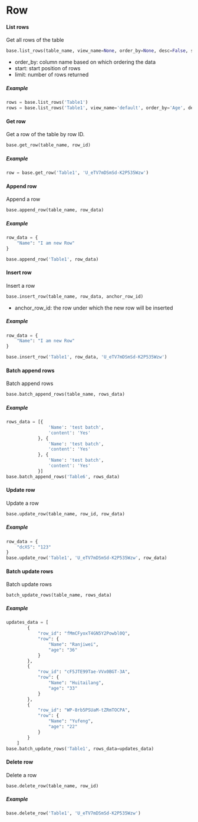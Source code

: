 # Row

#### List rows

Get all rows of the table

```python
base.list_rows(table_name, view_name=None, order_by=None, desc=False, start=None, limit=None)
```

* order_by:  column name based on which ordering the data
* start: start position of rows
* limit:  number of rows returned

##### Example

```python
rows = base.list_rows('Table1')
rows = base.list_rows('Table1', view_name='default', order_by='Age', desc=True, start=5, limit=20)
```

#### Get row

Get a row of the table by row ID.

```python
base.get_row(table_name, row_id)
```

##### Example

```python
row = base.get_row('Table1', 'U_eTV7mDSmSd-K2P535Wzw')
```

#### Append row

Append a row

```python
base.append_row(table_name, row_data)
```

##### Example

```python
row_data = {
    "Name": "I am new Row"
}

base.append_row('Table1', row_data)
```

#### Insert row

Insert a row

```python
base.insert_row(table_name, row_data, anchor_row_id)
```

* anchor_row_id: the row under which the new row will be inserted

##### Example

```python
row_data = {
    "Name": "I am new Row"
}

base.insert_row('Table1', row_data, 'U_eTV7mDSmSd-K2P535Wzw')
```

#### Batch append rows

Batch append rows

```python
base.batch_append_rows(table_name, rows_data)
```

##### Example

```python
rows_data = [{
                'Name': 'test batch',
                'content': 'Yes'
            }, {
                'Name': 'test batch',
                'content': 'Yes'
            }, {
                'Name': 'test batch',
                'content': 'Yes'
            }]
base.batch_append_rows('Table6', rows_data)
```

#### Update row

Update a row

```python
base.update_row(table_name, row_id, row_data)
```

##### Example

```python
row_data = {
    "dcXS": "123"
}
base.update_row('Table1', 'U_eTV7mDSmSd-K2P535Wzw', row_data)
```

#### Batch update rows

Batch update rows

```
batch_update_rows(table_name, rows_data)
```

##### Example

```python
updates_data = [
        {
            "row_id": "fMmCFyoxT4GN5Y2Powbl0Q",
            "row": {
                "Name": "Ranjiwei",
                "age": "36"
            }
        },
        {
            "row_id": "cF5JTE99Tae-VVx0BGT-3A",
            "row": {
                "Name": "Huitailang",
                "age": "33"
            }
        },
        {
            "row_id": "WP-8rb5PSUaM-tZRmTOCPA",
            "row": {
                "Name": "Yufeng",
                "age": "22"
            }
        }
    ]
base.batch_update_rows('Table1', rows_data=updates_data)
```

#### Delete row

Delete a row

```python
base.delete_row(table_name, row_id)
```

##### Example

```python
base.delete_row('Table1', 'U_eTV7mDSmSd-K2P535Wzw')
```

